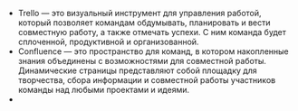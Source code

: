- Trello — это визуальный инструмент для управления работой, который позволяет командам обдумывать, планировать и вести совместную работу, а также отмечать успехи. С ним команда будет сплоченной, продуктивной и организованной.
- Confluence — это пространство для команд, в котором накопленные знания объединены с возможностями для совместной работы. Динамические страницы представляют собой площадку для творчества, сбора информации и совместной работы участников команды над любыми проектами и идеями.
- 
